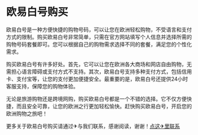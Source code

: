 # 欧易白号购买

欧易白号是一种方便快捷的购物号码，可以让您在欧洲轻松购物，不受语言和支付方式的限制。购买欧易白号非常简单，只需在官方网站填写个人信息并选择所需的购物号码套餐即可。您可以根据自己的购物需求选择不同的套餐，满足您的个性化需求。

购买欧易白号有许多好处。首先，它可以让您在欧洲各大商场和网店自由购物，无需担心语言障碍或支付方式不支持。其次，欧易白号支持多种支付方式，包括信用卡、支付宝等，让您的支付更加便捷安全。最重要的是，欧易白号还提供24小时客服支持，保障您的购物体验。

无论是旅游购物还是跨境网购，购买欧易白号都是一个不错的选择。它不仅方便快捷，而且安全可靠，让您的欧洲之行更加轻松愉快。赶快购买欧易白号，开启您的欧洲购物之旅吧！

更多关于欧易白号购买请通过✈与我们联系，感谢阅读，谢谢！[点这✈里联系](https://a.k02.cc)